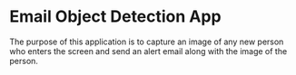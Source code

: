 # Email Object Detection App

The purpose of this application is to capture an image of any new person who enters the screen and send an alert email along with the image of the person.



